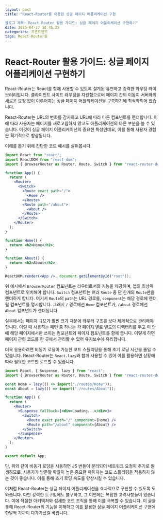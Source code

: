 ```yaml
---
layout: post
title: "React-Router를 이용한 싱글 페이지 어플리케이션 구현

블로그 제목: React-Router 활용 가이드: 싱글 페이지 어플리케이션 구현하기"
date: 2025-04-27 10:46:25
categories: 프론트엔드
tags: React-Router를
---
```


# React-Router 활용 가이드: 싱글 페이지 어플리케이션 구현하기

React-Router는 React를 함께 사용할 수 있도록 설계된 유연하고 강력한 라우팅 라이브러리입니다. 클라이언트 사이드 라우팅을 지원함으로써 페이지 간의 이동이 서버와의 새로운 요청 없이 이루어지는 싱글 페이지 어플리케이션을 구축하기에 최적화되어 있습니다.

React-Router는 URL의 변화를 감지하고 URL에 따라 다른 컴포넌트를 렌더합니다. 이에 따라 사용자는 페이지를 새로고침하지 않고도 애플리케이션의 다른 부분을 볼 수 있습니다. 이것이 싱글 페이지 어플리케이션의 중요한 특성인데요, 이를 통해 사용자 경험은 획기적으로 향상됩니다.

이해를 돕기 위해 간단한 코드 예시를 살펴봅시다.
```jsx
import React from "react";
import ReactDOM from "react-dom";
import { BrowserRouter as Router, Route, Switch } from "react-router-dom";

function App() {
  return (
    <Router>
      <Switch>
        <Route exact path="/">
          <Home />
        </Route>
        <Route path="/about">
          <About />
        </Route>
      </Switch>
    </Router>
  );
}

function Home() {
  return <h2>Home</h2>;
}

function About() {
  return <h2>About</h2>;
}

ReactDOM.render(<App />, document.getElementById("root"));
```
위 예시에서 `BrowserRouter` 컴포넌트는 라우터로서의 기능을 제공하며, 앱의 최상위 컴포넌트로 위치해야 합니다. `Switch` 컴포넌트는 여러 `Route` 중 단 한개의 `Route`만을 렌더하게 합니다. 여기서 `Route`의 `path`는 URL 경로를, `component`는 해당 경로에 렌더될 컴포넌트를 명시합니다. 그래서 `/` 경로에선 `Home` 컴포넌트가, `/about` 경로에선 `About` 컴포넌트가 렌더됩니다.

실무에서는 페이지 규모가 훨씬 크기 때문에 라우터 구조를 보다 체계적으로 관리해야 합니다. 이럴 때 사용하는 패턴 중 하나는 각 페이지 별로 별도의 디렉터리를 두고 이 안에 해당 페이지에서만 쓰이는 컴포넌트와 페이지 컴포넌트를 함께 둡니다. 이렇게 하면 페이지 관련 코드를 한 곳에서 관리할 수 있어 유지보수에 유리합니다.

더욱 응용하려면 비동기 로딩이 가능한 코드 스플리팅을 통해 초기 로딩 시간을 줄일 수 있습니다. React-Router는 `React.lazy`와 함께 사용할 수 있어 이를 활용하면 상황에 따라 필요한 코드만 로드할 수 있습니다.

```jsx
import React, { Suspense, lazy } from "react";
import { BrowserRouter as Router, Route, Switch } from "react-router-dom";

const Home = lazy(() => import("./routes/Home"));
const About = lazy(() => import("./routes/About"));

function App() {
  return (
    <Router>
      <Suspense fallback={<div>Loading...</div>}>
        <Switch>
          <Route exact path="/" component={Home} />
          <Route path="/about" component={About} />
        </Switch>
      </Suspense>
    </Router>
  );
}

export default App;
```

단, 위와 같이 비동기 로딩을 사용하면 JS 번들이 분리되어 네트워크 요청이 추가로 발생하므로, 사용자가 방문할 확률이 높은 중요한 페이지는 코드 스플리팅을 적용하지 않는 것이 좋습니다. 이를 통해 초기 로딩 속도를 향상시킬 수 있습니다. 

이처럼 React-Router는 싱글 페이지 어플리케이션을 효과적으로 구현할 수 있도록 도와줍니다. 다만 강력한 도구임에도 불구하고, 그 이면에는 복잡한 고려사항들이 있습니다. 이에 적절한 아키텍처와 섬세한 코드 조직을 통해 이를 극복할 수 있습니다. 이 글을 통해 React-Router의 기능을 이해하고 이를 활용한 싱글 페이지 어플리케이션 구현에 한발짝 가까이 다가가셨길 바랍니다.
